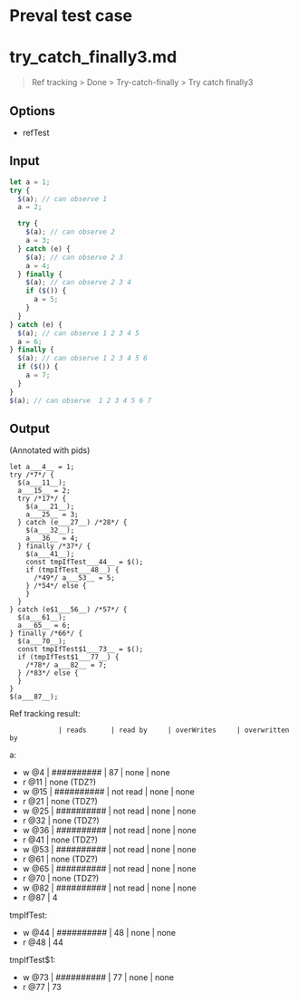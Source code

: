 # Preval test case

# try_catch_finally3.md

> Ref tracking > Done > Try-catch-finally > Try catch finally3

## Options

- refTest

## Input

`````js filename=intro
let a = 1;
try {
  $(a); // can observe 1
  a = 2;

  try {
    $(a); // can observe 2
    a = 3;
  } catch (e) {
    $(a); // can observe 2 3
    a = 4;
  } finally {
    $(a); // can observe 2 3 4 
    if ($()) {
      a = 5;
    }
  }
} catch (e) {
  $(a); // can observe 1 2 3 4 5
  a = 6;
} finally {
  $(a); // can observe 1 2 3 4 5 6 
  if ($()) {
    a = 7;
  }
}
$(a); // can observe  1 2 3 4 5 6 7
`````

## Output

(Annotated with pids)

`````filename=intro
let a___4__ = 1;
try /*7*/ {
  $(a___11__);
  a___15__ = 2;
  try /*17*/ {
    $(a___21__);
    a___25__ = 3;
  } catch (e___27__) /*28*/ {
    $(a___32__);
    a___36__ = 4;
  } finally /*37*/ {
    $(a___41__);
    const tmpIfTest___44__ = $();
    if (tmpIfTest___48__) {
      /*49*/ a___53__ = 5;
    } /*54*/ else {
    }
  }
} catch (e$1___56__) /*57*/ {
  $(a___61__);
  a___65__ = 6;
} finally /*66*/ {
  $(a___70__);
  const tmpIfTest$1___73__ = $();
  if (tmpIfTest$1___77__) {
    /*78*/ a___82__ = 7;
  } /*83*/ else {
  }
}
$(a___87__);
`````

Ref tracking result:

                | reads      | read by     | overWrites     | overwritten by
a:
  - w @4       | ########## | 87          | none           | none
  - r @11      | none (TDZ?)
  - w @15      | ########## | not read    | none           | none
  - r @21      | none (TDZ?)
  - w @25      | ########## | not read    | none           | none
  - r @32      | none (TDZ?)
  - w @36      | ########## | not read    | none           | none
  - r @41      | none (TDZ?)
  - w @53      | ########## | not read    | none           | none
  - r @61      | none (TDZ?)
  - w @65      | ########## | not read    | none           | none
  - r @70      | none (TDZ?)
  - w @82      | ########## | not read    | none           | none
  - r @87      | 4

tmpIfTest:
  - w @44      | ########## | 48          | none           | none
  - r @48      | 44

tmpIfTest$1:
  - w @73       | ########## | 77          | none           | none
  - r @77       | 73
